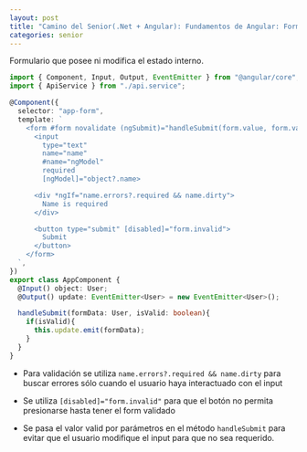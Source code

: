 ```yaml
---
layout: post
title: "Camino del Senior(.Net + Angular): Fundamentos de Angular: Form Stateless"
categories: senior
---
```


Formulario que posee ni modifica el estado interno.<!--more-->

```ts
import { Component, Input, Output, EventEmitter } from "@angular/core";
import { ApiService } from "./api.service";

@Component({
  selector: "app-form",
  template: `
    <form #form novalidate (ngSubmit)="handleSubmit(form.value, form.valid)">
      <input 
        type="text" 
        name="name" 
        #name="ngModel" 
        required 
        [ngModel]="object?.name>

      <div *ngIf="name.errors?.required && name.dirty">
        Name is required
      </div>

      <button type="submit" [disabled]="form.invalid">
        Submit
      </button>
    </form>
  `,
})
export class AppComponent {
  @Input() object: User;
  @Output() update: EventEmitter<User> = new EventEmitter<User>();

  handleSubmit(formData: User, isValid: boolean){
    if(isValid){
      this.update.emit(formData);
    }
  }
}
```

* Para validación se utiliza `name.errors?.required && name.dirty` para buscar errores sólo cuando el usuario haya interactuado con el input

* Se utiliza `[disabled]="form.invalid"` para que el botón no permita presionarse hasta tener el form validado

* Se pasa el valor valid por parámetros en el método `handleSubmit` para evitar que el usuario modifique el input para que no sea requerido.